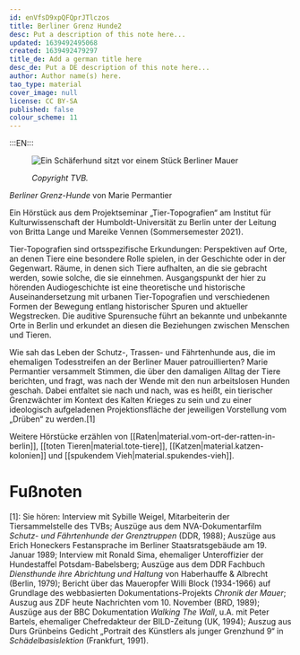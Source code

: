 ```yaml
---
id: enVfsD9xpQFQprJTlczos
title: Berliner Grenz Hunde2
desc: Put a description of this note here...
updated: 1639492495068
created: 1639492479297
title_de: Add a german title here
desc_de: Put a DE description of this note here...
author: Author name(s) here.
tao_type: material
cover_image: null
license: CC BY-SA
published: false
colour_scheme: 11
---
```


:::EN:::

<figure>

![Ein Schäferhund sitzt vor einem Stück Berliner Mauer](/images/audiobeitrag/premantier_Mauerhunde1_Copyright_TVB(1).JPG)

<figcaption>

_Copyright TVB._

</figcaption>

</figure>

<sound file="/audio/Audiobeitrag_Permantier_website version.mp3">_Berliner Grenz-Hunde_ von Marie Permantier</sound>

Ein Hörstück aus dem Projektseminar „Tier-Topografien“ am Institut für Kulturwissenschaft der Humboldt-Universität zu Berlin unter der Leitung von Britta Lange und Mareike Vennen (Sommersemester 2021). 

Tier-Topografien sind ortsspezifische Erkundungen: Perspektiven auf Orte, an denen Tiere eine besondere Rolle spielen, in der Geschichte oder in der Gegenwart. Räume, in denen sich Tiere aufhalten, an die sie gebracht werden, sowie solche, die sie einnehmen. Ausgangspunkt der hier zu hörenden Audiogeschichte ist eine theoretische und historische Auseinandersetzung mit urbanen Tier-Topografien und verschiedenen Formen der Bewegung entlang historischer Spuren und aktueller Wegstrecken. Die auditive Spurensuche führt an bekannte und unbekannte Orte in Berlin und erkundet an diesen die Beziehungen zwischen Menschen und Tieren.

Wie sah das Leben der Schutz-, Trassen- und Fährtenhunde aus, die im ehemaligen Todesstreifen an der Berliner Mauer patrouillierten? Marie Permantier versammelt Stimmen, die über den damaligen Alltag der Tiere berichten, und fragt, was nach der Wende mit den nun arbeitslosen Hunden geschah. Dabei entfaltet sie nach und nach, was es heißt, ein tierischer Grenzwächter im Kontext des Kalten Krieges zu sein und zu einer ideologisch aufgeladenen Projektionsfläche der jeweiligen Vorstellung vom „Drüben“ zu werden.[1]

Weitere Hörstücke erzählen von [[Raten|material.vom-ort-der-ratten-in-berlin]], [[toten Tieren|material.tote-tiere]], [[Katzen|material.katzen-kolonien]] und [[spukendem Vieh|material.spukendes-vieh]].

# Fußnoten
 [1]: Sie hören: Interview mit Sybille Weigel, Mitarbeiterin der Tiersammelstelle des TVBs; Auszüge aus dem NVA-Dokumentarfilm _Schutz- und Fährtenhunde der Grenztruppen_ (DDR, 1988); Auszüge aus Erich Honeckers Festansprache im Berliner Staatsratsgebäude am 19. Januar 1989; Interview mit Ronald Sima, ehemaliger Unteroffizier der Hundestaffel Potsdam-Babelsberg; Auszüge aus dem DDR Fachbuch _Diensthunde ihre Abrichtung und Haltung_ von Haberhauffe & Albrecht (Berlin, 1979); Bericht über das Maueropfer Willi Block (1934-1966) auf Grundlage des webbasierten Dokumentations-Projekts _Chronik der Mauer_; Auszug aus ZDF heute Nachrichten vom 10. November (BRD, 1989); Auszüge aus der BBC Dokumentation _Walking The Wall_, u.A. mit Peter Bartels, ehemaliger Chefredakteur der BILD-Zeitung (UK, 1994); Auszug aus Durs Grünbeins Gedicht „Portrait des Künstlers als junger Grenzhund 9“ in _Schädelbasislektion_ (Frankfurt, 1991).